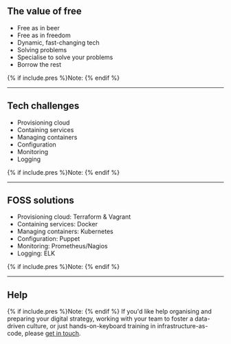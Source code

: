 
## The value of free
+ Free as in beer
+ Free as in freedom
+ Dynamic, fast-changing tech
+ Solving problems
+ Specialise to solve your problems
+ Borrow the rest

{% if include.pres %}Note: {% endif %}

---

## Tech challenges
+ Provisioning cloud
+ Containing services
+ Managing containers
+ Configuration
+ Monitoring
+ Logging

{% if include.pres %}Note: {% endif %}

---

## FOSS solutions
+ Provisioning cloud: Terraform & Vagrant
+ Containing services: Docker
+ Managing containers: Kubernetes
+ Configuration: Puppet
+ Monitoring: Prometheus/Nagios
+ Logging: ELK

{% if include.pres %}Note: {% endif %}

---

## Help

{% if include.pres %}Note: {% endif %}
If you'd like help organising and preparing your digital strategy, working with your team to foster a data-driven culture, or just hands-on-keyboard training in infrastructure-as-code, please [get in touch](/contact).

